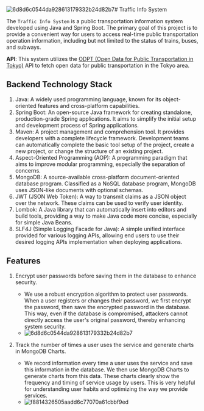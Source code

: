 ![6d8d6c0544da928613179332b24d82b7](https://github.com/Athash1/traffic-demo/assets/125422104/ee09e65e-c910-4c14-b413-0a336f14fe62)# Traffic Info System

The `Traffic Info System` is a public transportation information system developed using Java and Spring Boot. The primary goal of this project is to provide a convenient way for users to access real-time public transportation operation information, including but not limited to the status of trains, buses, and subways.

**API**: This system utilizes the [ODPT (Open Data for Public Transportation in Tokyo)](https://developer.odpt.org/ja/info) API to fetch open data for public transportation in the Tokyo area. 

## Backend Technology Stack

1. Java: A widely used programming language, known for its object-oriented features and cross-platform capabilities.
2. Spring Boot: An open-source Java framework for creating standalone, production-grade Spring applications. It aims to simplify the initial setup and development process of Spring applications.
3. Maven: A project management and comprehension tool. It provides developers with a complete lifecycle framework. Development teams can automatically complete the basic tool setup of the project, create a new project, or change the structure of an existing project.
4. Aspect-Oriented Programming (AOP): A programming paradigm that aims to improve modular programming, especially the separation of concerns.
5. MongoDB: A source-available cross-platform document-oriented database program. Classified as a NoSQL database program, MongoDB uses JSON-like documents with optional schemas.
6. JWT (JSON Web Token): A way to transmit claims as a JSON object over the network. These claims can be used to verify user identity.
7. Lombok: A Java library that can automatically insert into editors and build tools, providing a way to make Java code more concise, especially for simple Java Beans.
8. SLF4J (Simple Logging Facade for Java): A simple unified interface provided for various logging APIs, allowing end users to use their desired logging APIs implementation when deploying applications.

## Features

1. Encrypt user passwords before saving them in the database to enhance security.
   - We use a robust encryption algorithm to protect user passwords. When a user registers or changes their password, we first encrypt the password, then save the encrypted password in the database. This way, even if the database is compromised, attackers cannot directly access the user's original password, thereby enhancing system security.
   - ![6d8d6c0544da928613179332b24d82b7](https://github.com/Athash1/traffic-demo/assets/125422104/7a339661-69f3-43b2-9b24-17fe23cf89a0)


2. Track the number of times a user uses the service and generate charts in MongoDB Charts.
   - We record information every time a user uses the service and save this information in the database. We then use MongoDB Charts to generate charts from this data. These charts clearly show the frequency and timing of service usage by users. This is very helpful for understanding user habits and optimizing the way we provide services.
   - ![f8814326505aadd6c77070a61cbbf9ed](https://github.com/Athash1/traffic-demo/assets/125422104/8545512d-508e-4e08-8bc4-059c099044d6)

